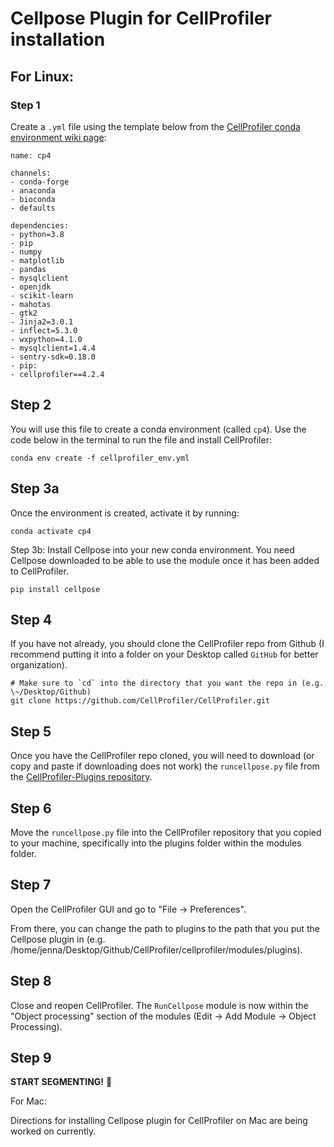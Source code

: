 # Cellpose Plugin for CellProfiler installation

## For Linux:

### Step 1 

Create a `.yml` file using the template below from the [CellProfiler conda environment wiki page](https://github.com/CellProfiler/CellProfiler/wiki/Conda-Installation):

```
name: cp4

channels:
- conda-forge
- anaconda
- bioconda
- defaults

dependencies:
- python=3.8
- pip
- numpy
- matplotlib
- pandas
- mysqlclient
- openjdk
- scikit-learn
- mahotas
- gtk2
- Jinja2=3.0.1
- inflect=5.3.0
- wxpython=4.1.0
- mysqlclient=1.4.4
- sentry-sdk=0.18.0
- pip:
- cellprofiler==4.2.4
```

## Step 2 

You will use this file to create a conda environment (called `cp4`). 
Use the code below in the terminal to run the file and install CellProfiler:

```console
conda env create -f cellprofiler_env.yml
```

## Step 3a

Once the environment is created, activate it by running:

```console
conda activate cp4
```

Step 3b: Install Cellpose into your new conda environment. 
You need Cellpose downloaded to be able to use the module once it has been added to CellProfiler.

```console
pip install cellpose
```

## Step 4 

If you have not already, you should clone the CellProfiler repo from Github (I recommend putting it into a folder on your Desktop called `GitHub` for better organization).

```console
# Make sure to `cd` into the directory that you want the repo in (e.g. \~/Desktop/Github)
git clone https://github.com/CellProfiler/CellProfiler.git
```

## Step 5 

Once you have the CellProfiler repo cloned, you will need to download (or copy and paste if downloading does not work) the `runcellpose.py` file from the [CellProfiler-Plugins repository](https://github.com/CellProfiler/CellProfiler-plugins/blob/master/runcellpose.py).

## Step 6

Move the `runcellpose.py` file into the CellProfiler repository that you copied to your machine, specifically into the
plugins folder within the modules folder.

## Step 7

Open the CellProfiler GUI and go to "File -> Preferences". 

From there, you can change the path to plugins to the path that you put the Cellpose plugin in (e.g. /home/jenna/Desktop/Github/CellProfiler/cellprofiler/modules/plugins).

## Step 8 

Close and reopen CellProfiler. 
The `RunCellpose` module is now within the "Object processing" section of the modules (Edit -> Add Module -> Object Processing).

## Step 9 

**START SEGMENTING!** 🥳

For Mac:

Directions for installing Cellpose plugin for CellProfiler on Mac are being worked on currently.

